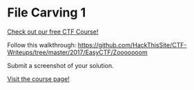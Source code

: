 # File Carving 1

[Check out our free CTF Course!](https://academy.hoppersroppers.org/mod/page/view.php?id=573) 

Follow this walkthrough: <https://github.com/HackThisSite/CTF-Writeups/tree/master/2017/EasyCTF/Zooooooom>

Submit a screenshot of your solution. 

[Visit the course page!](https://academy.hoppersroppers.org/mod/assign/view.php?id=573) 
